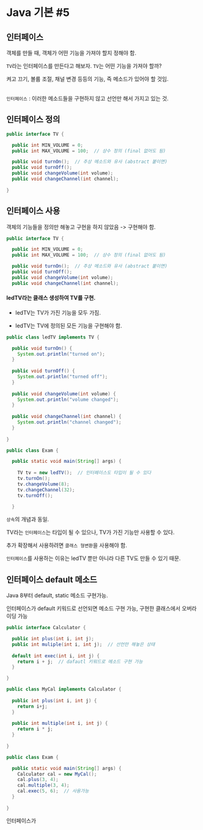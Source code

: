 # Java 기본 #5

## 인터페이스

객체를 만들 때, 객체가 어떤 기능을 가져야 할지 정해야 함.

`TV`라는 인터페이스를 만든다고 해보자. `TV`는 어떤 기능을 가져야 할까? 

켜고 끄기, 볼륨 조절, 채널 변경 등등의 기능, 즉 메소드가 있어야 할 것임. <br/><br/>

`인터페이스` : 이러한 메소드들을 구현하지 않고 선언만 해서 가지고 있는 것.



## 인터페이스 정의

```java
public interface TV {

  public int MIN_VOLUME = 0;
  public int MAX_VOLUME = 100;  // 상수 정의 (final 없어도 됨)

  public void turnOn();  // 추상 메소드와 유사 (abstract 붙이면)
  public void turnOff();
  public void changeVolume(int volume);
  public void changeChannel(int channel);
  
}
```


## 인터페이스 사용

객체의 기능들을 정의만 해놓고 구현을 하지 않았음 -> 구현해야 함.

```java
public interface TV {

  public int MIN_VOLUME = 0;
  public int MAX_VOLUME = 100;  // 상수 정의 (final 없어도 됨)

  public void turnOn();  // 추상 메소드와 유사 (abstract 붙이면)
  public void turnOff();
  public void changeVolume(int volume);
  public void changeChannel(int channel);
```

#### ledTV라는 클래스 생성하여 TV를 구현.

- ledTV는 TV가 가진 기능을 모두 가짐.

- ledTV는 TV에 정의된 모든 기능을 구현해야 함.


```java
public class ledTV implements TV {

  public void turnOn() {
    System.out.println("turned on");
  }
  
  public void turnOff() {
    System.out.println("turned off");
  }
  
  public void changeVolume(int volume) {
    System.out.println("volume changed");
  }
  
  public void changeChannel(int channel) {
    System.out.println("channel changed");
  }
  
}
```

```java
public class Exam {

  public static void main(String[] args) {
  
    TV tv = new ledTV();  // 인터페이스도 타입이 될 수 있다
    tv.turnOn();
    tv.changeVolume(8);
    tv.changeChannel(32);
    tv.turnOff();
    
  }
```
`상속`의 개념과 동일.

TV라는 `인터페이스`는 타입이 될 수 있으나, TV가 가진 기능만 사용할 수 있다.

추가 확장해서 사용하려면 `클래스 형변환`을 사용해야 함.

`인터페이스`를 사용하는 이유는 ledTV 뿐만 아니라 다른 TV도 만들 수 있기 때문.



## 인터페이스 default 메소드

Java 8부터 default, static 메소드 구현가능.

인터페이스가 default 키워드로 선언되면 메소드 구현 가능, 구현한 클래스에서 오버라이딩 가능

```java
public interface Calculator {

  public int plus(int i, int j);
  public int muliple(int i, int j);  // 선언만 해놓은 상태
  
  default int exec(int i, int j) {
    return i + j;  // dafautl 키워드로 메소드 구현 가능
  }

}
```
```java
public class MyCal implements Calculator {
  
  public int plus(int i, int j) {
    return i+j;
  }
  
  public int multiple(int i, int j) {
    return i * j;
  }
  
}
```
```java
public class Exam {

  public static void main(String[] args) {
    Calculator cal = new MyCal();
    cal.plus(3, 4);
    cal.multiple(3, 4);
    cal.exec(5, 6);  // 사용가능
  }
  
}
```

인터페이스가 
















